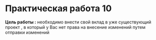# Практическая работа 10 
**Цель работы :** необходимо внести свой вклад в уже существующий проект , в который у Вас нет права на внесение изменений путем отправки изменений
